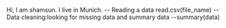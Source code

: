 Hi, I am shamsun. I live in Munich.
-- Reading a data
read.csv(file_name)
--Data cleaning:looking for missing data and summary data
--summary(data)
